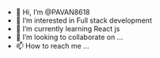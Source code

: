 - 👋 Hi, I’m @PAVAN8618
- 👀 I’m interested in Full stack development
- 🌱 I’m currently learning React js
- 💞️ I’m looking to collaborate on ...
- 📫 How to reach me ...

<!---
PAVAN8618/PAVAN8618 is a ✨ special ✨ repository because its `README.md` (this file) appears on your GitHub profile.
You can click the Preview link to take a look at your changes.
--->
